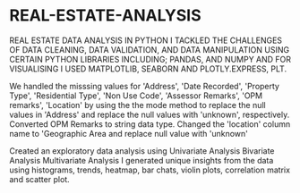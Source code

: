 # REAL-ESTATE-ANALYSIS
REAL ESTATE DATA ANALYSIS IN PYTHON
I TACKLED THE CHALLENGES OF DATA CLEANING, DATA VALIDATION, AND DATA MANIPULATION USING CERTAIN PYTHON LIBRARIES INCLUDING;
PANDAS, AND NUMPY AND
FOR VISUALISING I USED MATPLOTLIB, SEABORN AND PLOTLY.EXPRESS, PLT.

We handled the misssing values for 'Address', 'Date Recorded', 'Property Type', 'Residential Type', 'Non Use Code', 'Assessor Remarks', 'OPM remarks', 'Location' by using the the mode method to replace the null values in 'Address' and replace the null values with 'unknown', respectively.
Converted OPM Remarks to string data type.
Changed the 'location' column name to 'Geographic Area and replace null value with 'unknown'

Created an exploratory data analysis using 
Univariate Analysis
Bivariate Analysis
Multivariate Analysis
I generated unique insights from the data using histograms, trends, heatmap, bar chats, violin plots, correlation matrix and scatter plot.
